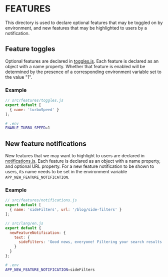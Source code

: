 # FEATURES

This directory is used to declare optional features that may be toggled on by
environment, and new features that may be highlighted to users by a notification.

## Feature toggles

Optional features are declared in [toggles.js](./toggles.js). Each feature
is declared as an object with a name property. Whether that feature
is enabled will be determined by the presence of a corresponding environment
variable set to the value "1".

### Example
```js
// src/features/toggles.js
export default [
  { name: 'turboSpeed' }
];
```

```sh
# .env
ENABLE_TURBO_SPEED=1
```

## New feature notifications

New features that we may want to highlight to users are declared in
[notifications.js](./notifications.js). Each feature is declared as an object
with a name property, and optional URL property. For a new feature notification
to be shown to users, its name needs to be set in the environment variable
`APP_NEW_FEATURE_NOTIFICATION`.

### Example

```js
// src/features/notifications.js
export default [
  { name: 'sideFilters', url: '/blog/side-filters' }
];
```

```js
// src/lang/en.js
export default {
  newFeatureNotification: {
    text: {
      sideFilters: 'Good news, everyone! Filtering your search results has moved to the side!'
    }
  }
};
```

```sh
# .env
APP_NEW_FEATURE_NOTIFICATION=sideFilters
```
